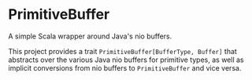 # PrimitiveBuffer
A simple Scala wrapper around Java's nio buffers.

This project provides a trait `PrimitiveBuffer[BufferType, Buffer]` that abstracts over the various Java nio buffers for primitive types,
as well as implicit conversions from nio buffers to `PrimitiveBuffer` and vice versa.
